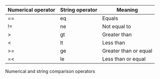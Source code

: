---
---
<!-- DISCLAIMER: This file is based on the syslog-ng Open Source Edition documentation https://github.com/balabit/syslog-ng-ose-guides/commit/2f4a52ee61d1ea9ad27cb4f3168b95408fddfdf2 and is used under the terms of The syslog-ng Open Source Edition Documentation License. The file has been modified by Axoflow. -->
| Numerical operator | String operator | Meaning               |
| ------------------ | --------------- | --------------------- |
| \==                | eq              | Equals                |
| \!=                | ne              | Not equal to          |
| \>                 | gt              | Greater than          |
| \<                 | lt              | Less than             |
| \>=                | ge              | Greater than or equal |
| \=\<               | le              | Less than or equal    |

Numerical and string comparison operators
